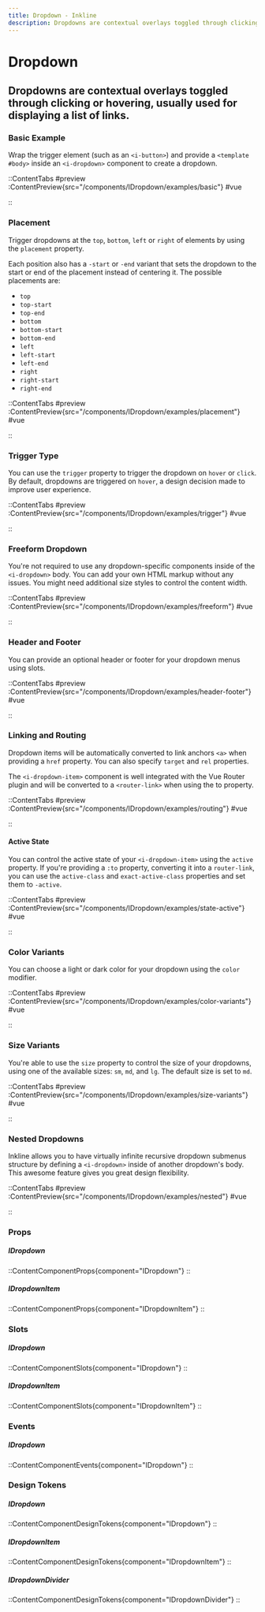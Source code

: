 ```yaml
---
title: Dropdown - Inkline
description: Dropdowns are contextual overlays toggled through clicking or hovering, usually used for displaying a list of links.
---
```


# Dropdown
## Dropdowns are contextual overlays toggled through clicking or hovering, usually used for displaying a list of links.

### Basic Example
Wrap the trigger element (such as an `<i-button>`) and provide a `<template #body>` inside an `<i-dropdown>` component to create a dropdown.

::ContentTabs
#preview
:ContentPreview{src="/components/IDropdown/examples/basic"}
#vue
<!-- Autodocs{src="@inkline/inkline/components/IDropdown/examples/basic.vue" lang="vue"} -->
::

### Placement
Trigger dropdowns at the `top`, `bottom`, `left` or `right` of elements by using the `placement` property. 

Each position also has a `-start` or `-end` variant that sets the dropdown to the start or end of the placement instead of centering it. The possible placements are:

- `top`
- `top-start`
- `top-end`
- `bottom`
- `bottom-start`
- `bottom-end`
- `left`
- `left-start`
- `left-end`
- `right`
- `right-start`
- `right-end`

::ContentTabs
#preview
:ContentPreview{src="/components/IDropdown/examples/placement"}
#vue
<!-- Autodocs{src="@inkline/inkline/components/IDropdown/examples/placement.vue" lang="vue"} -->
::

### Trigger Type
You can use the `trigger` property to trigger the dropdown on `hover` or `click`. By default, dropdowns are triggered on `hover`, a design decision made to improve user experience.

::ContentTabs
#preview
:ContentPreview{src="/components/IDropdown/examples/trigger"}
#vue
<!-- Autodocs{src="@inkline/inkline/components/IDropdown/examples/trigger.vue" lang="vue"} -->
::

### Freeform Dropdown
You're not required to use any dropdown-specific components inside of the `<i-dropdown>` body. You can add your own HTML markup without any issues. You might need additional size styles to control the content width.

::ContentTabs
#preview
:ContentPreview{src="/components/IDropdown/examples/freeform"}
#vue
<!-- Autodocs{src="@inkline/inkline/components/IDropdown/examples/freeform.vue" lang="vue"} -->
::

### Header and Footer
You can provide an optional header or footer for your dropdown menus using slots.

::ContentTabs
#preview
:ContentPreview{src="/components/IDropdown/examples/header-footer"}
#vue
<!-- Autodocs{src="@inkline/inkline/components/IDropdown/examples/header-footer.vue" lang="vue"} -->
::

### Linking and Routing
Dropdown items will be automatically converted to link anchors `<a>` when providing a `href` property. You can also specify `target` and `rel` properties.

The `<i-dropdown-item>` component is well integrated with the Vue Router plugin and will be converted to a `<router-link>` when using the to property.

::ContentTabs
#preview
:ContentPreview{src="/components/IDropdown/examples/routing"}
#vue
<!-- Autodocs{src="@inkline/inkline/components/IDropdown/examples/routing.vue" lang="vue"} -->
::

#### Active State
You can control the active state of your `<i-dropdown-item>` using the `active` property. If you're providing a `:to` property, converting it into a `router-link`, you can use the `active-class` and `exact-active-class` properties and set them to `-active`.

::ContentTabs
#preview
:ContentPreview{src="/components/IDropdown/examples/state-active"}
#vue
<!-- Autodocs{src="@inkline/inkline/components/IDropdown/examples/state-active.vue" lang="vue"} -->
::

### Color Variants
You can choose a light or dark color for your dropdown using the `color` modifier.

::ContentTabs
#preview
:ContentPreview{src="/components/IDropdown/examples/color-variants"}
#vue
<!-- Autodocs{src="@inkline/inkline/components/IDropdown/examples/color-variants.vue" lang="vue"} -->
::

### Size Variants
You're able to use the `size` property to control the size of your dropdowns, using one of the available sizes: `sm`, `md`, and `lg`. 
The default size is set to `md`.

::ContentTabs
#preview
:ContentPreview{src="/components/IDropdown/examples/size-variants"}
#vue
<!-- Autodocs{src="@inkline/inkline/components/IDropdown/examples/size-variants.vue" lang="vue"} -->
::

### Nested Dropdowns
Inkline allows you to have virtually infinite recursive dropdown submenus structure by defining a `<i-dropdown>` inside of another dropdown's body. This awesome feature gives you great design flexibility.

::ContentTabs
#preview
:ContentPreview{src="/components/IDropdown/examples/nested"}
#vue
<!-- Autodocs{src="@inkline/inkline/components/IDropdown/examples/nested.vue" lang="vue"} -->
::


### Props
##### IDropdown
::ContentComponentProps{component="IDropdown"}
::
##### IDropdownItem
::ContentComponentProps{component="IDropdownItem"}
::

### Slots
##### IDropdown
::ContentComponentSlots{component="IDropdown"}
::
##### IDropdownItem
::ContentComponentSlots{component="IDropdownItem"}
::

### Events
##### IDropdown
::ContentComponentEvents{component="IDropdown"}
::


### Design Tokens
##### IDropdown
::ContentComponentDesignTokens{component="IDropdown"}
::
##### IDropdownItem
::ContentComponentDesignTokens{component="IDropdownItem"}
::
##### IDropdownDivider
::ContentComponentDesignTokens{component="IDropdownDivider"}
::
